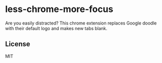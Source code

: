 # less-chrome-more-focus
Are you easily distracted? This chrome extension replaces Google doodle with their default logo and makes new tabs blank.

## License
MIT
